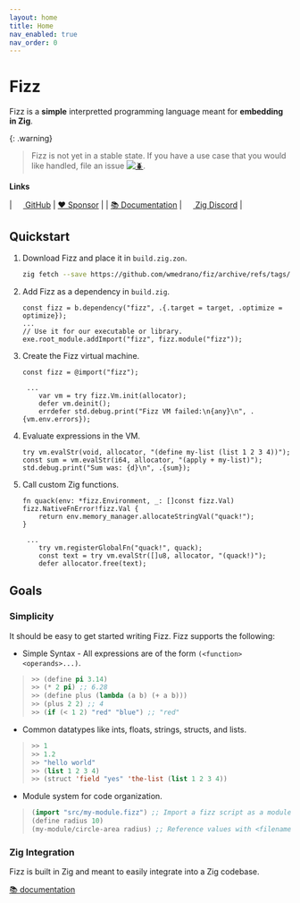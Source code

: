 ```yaml
---
layout: home
title: Home
nav_enabled: true
nav_order: 0
---
```


# Fizz

Fizz is a **simple** interpretted programming language meant for **embedding in
Zig**.

{: .warning}
> Fizz is not yet in a stable state. If you have a use case that you would like
> handled, file an issue [![🪲](Bug)](https://github.com/wmedrano/fizz/issues).

**Links**

| [<img width=16px src="https://github.githubassets.com/images/icons/emoji/octocat.png"> GitHub](https://github.com/wmedrano/fizz) | [❤ Sponsor](https://github.com/sponsors/wmedrano)                                                             |
| [📚 Documentation](https://wmedrano.github.io/fizz)                                                                              | [<img width=16px src="https://avatars.githubusercontent.com/u/27973237"> Zig Discord](https://discord.gg/zig) |

## Quickstart

1. Download Fizz and place it in `build.zig.zon`.
   ```sh
   zig fetch --save https://github.com/wmedrano/fiz/archive/refs/tags/v0.1.1.tar.gz
   ```
1. Add Fizz as a dependency in `build.zig`.
   ```zig
   const fizz = b.dependency("fizz", .{.target = target, .optimize = optimize});
   ...
   // Use it for our executable or library.
   exe.root_module.addImport("fizz", fizz.module("fizz"));
   ```
1. Create the Fizz virtual machine.
   ```zig
   const fizz = @import("fizz");

	...
	   var vm = try fizz.Vm.init(allocator);
	   defer vm.deinit();
	   errdefer std.debug.print("Fizz VM failed:\n{any}\n", .{vm.env.errors});
   ```
1. Evaluate expressions in the VM.
   ```zig
   try vm.evalStr(void, allocator, "(define my-list (list 1 2 3 4))");
   const sum = vm.evalStr(i64, allocator, "(apply + my-list)");
   std.debug.print("Sum was: {d}\n", .{sum});
   ```
1. Call custom Zig functions.
   ```zig
   fn quack(env: *fizz.Environment, _: []const fizz.Val) fizz.NativeFnError!fizz.Val {
	   return env.memory_manager.allocateStringVal("quack!");
   }

    ...
       try vm.registerGlobalFn("quack!", quack);
       const text = try vm.evalStr([]u8, allocator, "(quack!)");
       defer allocator.free(text);
   ```

## Goals

### Simplicity

It should be easy to get started writing Fizz. Fizz supports the following:

- Simple Syntax - All expressions are of the form `(<function> <operands>...)`.
 > ```lisp
 > >> (define pi 3.14)
 > >> (* 2 pi) ;; 6.28
 > >> (define plus (lambda (a b) (+ a b)))
 > >> (plus 2 2) ;; 4
 > >> (if (< 1 2) "red" "blue") ;; "red"
 > ```
- Common datatypes like ints, floats, strings, structs, and lists.
 > ```lisp
 > >> 1
 > >> 1.2
 > >> "hello world"
 > >> (list 1 2 3 4)
 > >> (struct 'field "yes" 'the-list (list 1 2 3 4))
 > ```
- Module system for code organization.
 > ```lisp
 > (import "src/my-module.fizz") ;; Import a fizz script as a module.
 > (define radius 10)
 > (my-module/circle-area radius) ;; Reference values with <filename>/<identifier>.
 > ```

### Zig Integration

Fizz is built in Zig and meant to easily integrate into a Zig codebase.

[📚 documentation](https://wmedrano.github.io/fizz/zig-api)
